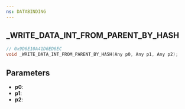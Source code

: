 ```yaml
---
ns: DATABINDING
---
```

## _WRITE_DATA_INT_FROM_PARENT_BY_HASH

```c
// 0x9D6E10A41D6ED6EC
void _WRITE_DATA_INT_FROM_PARENT_BY_HASH(Any p0, Any p1, Any p2);
```

## Parameters
* **p0**:
* **p1**:
* **p2**:
